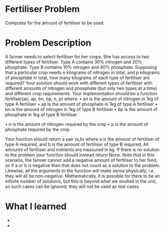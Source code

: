 # Fertiliser Problem
Computes for the amount of fertiliser to be used. 


# Problem Description

A farmer needs to select fertiliser for her crops. She has access to two different types of fertiliser. Type A
contains 30% nitrogen and 20% phosphate. Type B contains 10% nitrogen and 40% phosphate. Supposing
that a particular crop needs n kilograms of nitrogen in total, and p kilograms of phosphate in total, how
many kilograms of each type of fertiliser are required?
Your solution should work with different types of fertiliser with different amounts of nitrogen and phosphate
(but only two types at a time) and different crop requirements.
Your implementation should be a function fertiliser(an, ap, bn, bp, n, p) where:
• an is the amount of nitrogen in 1kg of type A fertiliser
• ap is the amount of phosphate in 1kg of type A fertiliser
• bn is the amount of nitrogen in 1kg of type B fertiliser
• bp is the amount of phosphate in 1kg of type B fertiliser

• n is the amount of nitrogen required by the crop
• p is the amount of phosphate required by the crop


Your function should return a pair (a,b) where a is the amount of fertiliser of type A required, and b is the
amount of fertiliser of type B required. All amounts of fertiliser and nutrients are measured in kg. If there is
no solution to the problem your function should instead return None. Note that in this scenario, the farmer
cannot add a negative amount of fertiliser to her field, so if a or b is negative then that does not count as a
solution to the problem. Likewise, all the arguments to the function will make sense physically, i.e. they will
all be non-negative. Mathematically, it is possible for there to be an infinite number of solutions, but this is
beyond what we studied in the unit, so such cases can be ignored; they will not be used as test cases

# What I learned

* 
*
